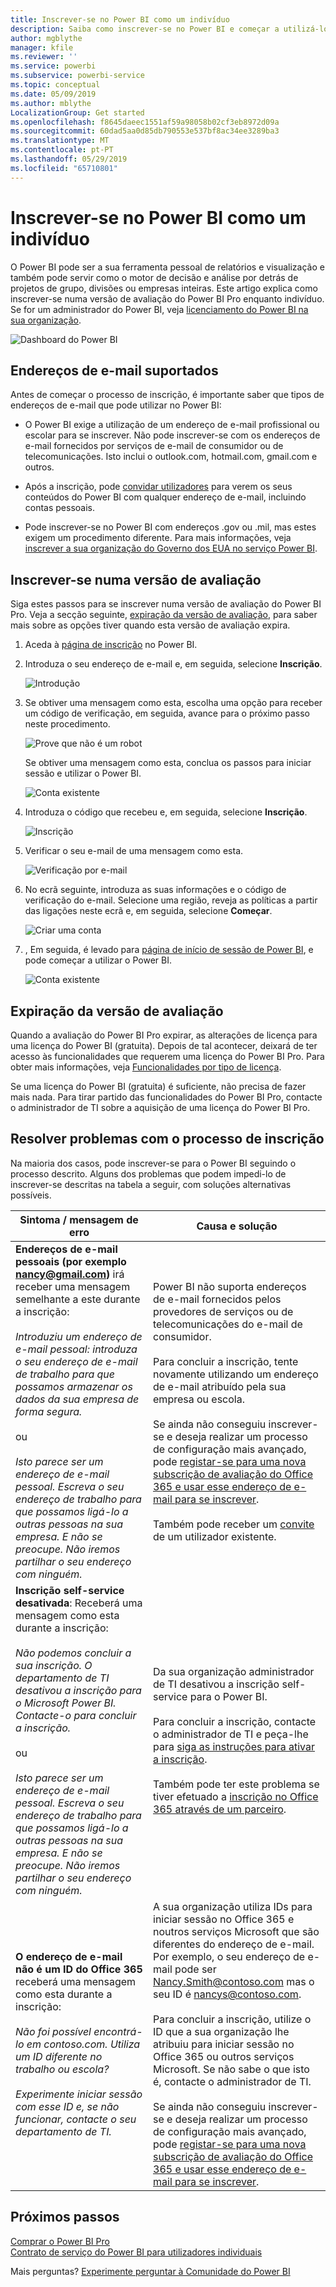 ```yaml
---
title: Inscrever-se no Power BI como um indivíduo
description: Saiba como inscrever-se no Power BI e começar a utilizá-lo para as suas necessidades pessoais de relatórios e visualização.
author: mgblythe
manager: kfile
ms.reviewer: ''
ms.service: powerbi
ms.subservice: powerbi-service
ms.topic: conceptual
ms.date: 05/09/2019
ms.author: mblythe
LocalizationGroup: Get started
ms.openlocfilehash: f8645daeec1551af59a98058b02cf3eb8972d09a
ms.sourcegitcommit: 60dad5aa0d85db790553e537bf8ac34ee3289ba3
ms.translationtype: MT
ms.contentlocale: pt-PT
ms.lasthandoff: 05/29/2019
ms.locfileid: "65710801"
---
```

# <a name="sign-up-for-power-bi-as-an-individual"></a>Inscrever-se no Power BI como um indivíduo

O Power BI pode ser a sua ferramenta pessoal de relatórios e visualização e também pode servir como o motor de decisão e análise por detrás de projetos de grupo, divisões ou empresas inteiras. Este artigo explica como inscrever-se numa versão de avaliação do Power BI Pro enquanto indivíduo. Se for um administrador do Power BI, veja [licenciamento do Power BI na sua organização](service-admin-licensing-organization.md).

![Dashboard do Power BI](media/service-self-service-signup-for-power-bi/dashboard.png)

## <a name="supported-email-addresses"></a>Endereços de e-mail suportados

Antes de começar o processo de inscrição, é importante saber que tipos de endereços de e-mail que pode utilizar no Power BI:

* O Power BI exige a utilização de um endereço de e-mail profissional ou escolar para se inscrever. Não pode inscrever-se com os endereços de e-mail fornecidos por serviços de e-mail de consumidor ou de telecomunicações. Isto inclui o outlook.com, hotmail.com, gmail.com e outros.

* Após a inscrição, pode [convidar utilizadores](https://docs.microsoft.com/azure/active-directory/active-directory-b2b-what-is-azure-ad-b2b) para verem os seus conteúdos do Power BI com qualquer endereço de e-mail, incluindo contas pessoais.

* Pode inscrever-se no Power BI com endereços .gov ou .mil, mas estes exigem um procedimento diferente. Para mais informações, veja [inscrever a sua organização do Governo dos EUA no serviço Power BI](service-govus-signup.md).

## <a name="sign-up-for-a-trial"></a>Inscrever-se numa versão de avaliação

Siga estes passos para se inscrever numa versão de avaliação do Power BI Pro. Veja a secção seguinte, [expiração da versão de avaliação](#trial-expiration), para saber mais sobre as opções tiver quando esta versão de avaliação expira.

1. Aceda à [página de inscrição](https://signup.microsoft.com/signup?sku=a403ebcc-fae0-4ca2-8c8c-7a907fd6c235) no Power BI.

1. Introduza o seu endereço de e-mail e, em seguida, selecione **Inscrição**.

    ![Introdução](media/service-self-service-signup-for-power-bi/get-started.png)

1. Se obtiver uma mensagem como esta, escolha uma opção para receber um código de verificação, em seguida, avance para o próximo passo neste procedimento.

    ![Prove que não é um robot](media/service-self-service-signup-for-power-bi/prove-robot.png)

    Se obtiver uma mensagem como esta, conclua os passos para iniciar sessão e utilizar o Power BI.

    ![Conta existente](media/service-self-service-signup-for-power-bi/existing-account.png)

1. Introduza o código que recebeu e, em seguida, selecione **Inscrição**.

    ![Inscrição](media/service-self-service-signup-for-power-bi/sign-up.png)

1. Verificar o seu e-mail de uma mensagem como esta.

    ![Verificação por e-mail](media/service-self-service-signup-for-power-bi/email-verification.png)

1. No ecrã seguinte, introduza as suas informações e o código de verificação do e-mail. Selecione uma região, reveja as políticas a partir das ligações neste ecrã e, em seguida, selecione **Começar**.

    ![Criar uma conta](media/service-self-service-signup-for-power-bi/create-account.png)

1. , Em seguida, é levado para [página de início de sessão de Power BI](https://powerbi.microsoft.com/landing/signin/), e pode começar a utilizar o Power BI.

    ![Conta existente](media/service-self-service-signup-for-power-bi/welcome-screen.png)

## <a name="trial-expiration"></a>Expiração da versão de avaliação

Quando a avaliação do Power BI Pro expirar, as alterações de licença para uma licença do Power BI (gratuita). Depois de tal acontecer, deixará de ter acesso às funcionalidades que requerem uma licença do Power BI Pro. Para obter mais informações, veja [Funcionalidades por tipo de licença](service-features-license-type.md).

Se uma licença do Power BI (gratuita) é suficiente, não precisa de fazer mais nada. Para tirar partido das funcionalidades do Power BI Pro, contacte o administrador de TI sobre a aquisição de uma licença do Power BI Pro.

## <a name="troubleshooting-the-sign-up-process"></a>Resolver problemas com o processo de inscrição

Na maioria dos casos, pode inscrever-se para o Power BI seguindo o processo descrito. Alguns dos problemas que podem impedi-lo de inscrever-se descritas na tabela a seguir, com soluções alternativas possíveis.

| Sintoma / mensagem de erro | Causa e solução |
| ----------------------- | -------------------- |
| <strong>Endereços de e-mail pessoais (por exemplo nancy@gmail.com)</strong> irá receber uma mensagem semelhante a este durante a inscrição: <br /><br /> *Introduziu um endereço de e-mail pessoal: introduza o seu endereço de e-mail de trabalho para que possamos armazenar os dados da sua empresa de forma segura.* <br /><br /> ou <br /><br /> *Isto parece ser um endereço de e-mail pessoal. Escreva o seu endereço de trabalho para que possamos ligá-lo a outras pessoas na sua empresa. E não se preocupe. Não iremos partilhar o seu endereço com ninguém.* | Power BI não suporta endereços de e-mail fornecidos pelos provedores de serviços ou de telecomunicações do e-mail de consumidor. <br /><br /> Para concluir a inscrição, tente novamente utilizando um endereço de e-mail atribuído pela sua empresa ou escola. <br /><br /> Se ainda não conseguiu inscrever-se e deseja realizar um processo de configuração mais avançado, pode [registar-se para uma nova subscrição de avaliação do Office 365 e usar esse endereço de e-mail para se inscrever](service-admin-signing-up-for-power-bi-with-a-new-office-365-trial.md). <br /><br /> Também pode receber um [convite](service-admin-azure-ad-b2b.md) de um utilizador existente. |
| **Inscrição self-service desativada**: Receberá uma mensagem como esta durante a inscrição: <br /><br /> *Não podemos concluir a sua inscrição. O departamento de TI desativou a inscrição para o Microsoft Power BI. Contacte-o para concluir a inscrição.* <br /><br /> ou <br /><br /> *Isto parece ser um endereço de e-mail pessoal. Escreva o seu endereço de trabalho para que possamos ligá-lo a outras pessoas na sua empresa. E não se preocupe. Não iremos partilhar o seu endereço com ninguém.* | Da sua organização administrador de TI desativou a inscrição self-service para o Power BI. <br /><br /> Para concluir a inscrição, contacte o administrador de TI e peça-lhe para [siga as instruções para ativar a inscrição](service-admin-licensing-organization.md#enable-or-disable-individual-user-sign-up-in-azure-active-directory). <br/><br/> Também pode ter este problema se tiver efetuado a [inscrição no Office 365 através de um parceiro](service-admin-syndication-partner.md). |
| **O endereço de e-mail não é um ID do Office 365** receberá uma mensagem como esta durante a inscrição: <br /><br /> *Não foi possível encontrá-lo em contoso.com.  Utiliza um ID diferente no trabalho ou escola? <br /><br /> Experimente iniciar sessão com esse ID e, se não funcionar, contacte o seu departamento de TI.* | A sua organização utiliza IDs para iniciar sessão no Office 365 e noutros serviços Microsoft que são diferentes do endereço de e-mail.  Por exemplo, o seu endereço de e-mail pode ser Nancy.Smith@contoso.com mas o seu ID é nancys@contoso.com. <br /><br /> Para concluir a inscrição, utilize o ID que a sua organização lhe atribuiu para iniciar sessão no Office 365 ou outros serviços Microsoft.  Se não sabe o que isto é, contacte o administrador de TI. <br /><br /> Se ainda não conseguiu inscrever-se e deseja realizar um processo de configuração mais avançado, pode [registar-se para uma nova subscrição de avaliação do Office 365 e usar esse endereço de e-mail para se inscrever](service-admin-signing-up-for-power-bi-with-a-new-office-365-trial.md). |

## <a name="next-steps"></a>Próximos passos

[Comprar o Power BI Pro](service-admin-purchasing-power-bi-pro.md)  
[Contrato de serviço do Power BI para utilizadores individuais](https://powerbi.microsoft.com/terms-of-service/)  

Mais perguntas? [Experimente perguntar à Comunidade do Power BI](http://community.powerbi.com/)